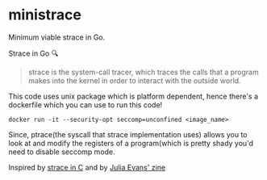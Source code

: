 # ministrace
Minimum viable strace in Go.

Strace in Go 🔍

> strace is the system-call tracer, which traces the calls that a program makes into the kernel in order to interact with the outside world. 

This code uses unix package which is platform dependent, hence there's a dockerfile which you can use to run this code!

``` docker run -it --security-opt seccomp=unconfined <image_name> ```

Since, ptrace(the syscall that strace implementation uses) allows you to look at and modify the registers of a program(which is pretty shady you'd need to disable seccomp mode.

Inspired by [strace in C](https://blog.nelhage.com/2010/08/write-yourself-an-strace-in-70-lines-of-code/) and by [Julia Evans' zine](https://jvns.ca/strace-zine-unfolded.pdf)


<div style='text-align:center; margin:auto;'>
<a href='http://www.recurse.com' title='Made with love at the Recurse Center'><img src='https://cloud.githubusercontent.com/assets/2883345/11322973/9e557144-910b-11e5-959a-8fdaaa4a88c5.png' height='14px'/></a>
</div>
